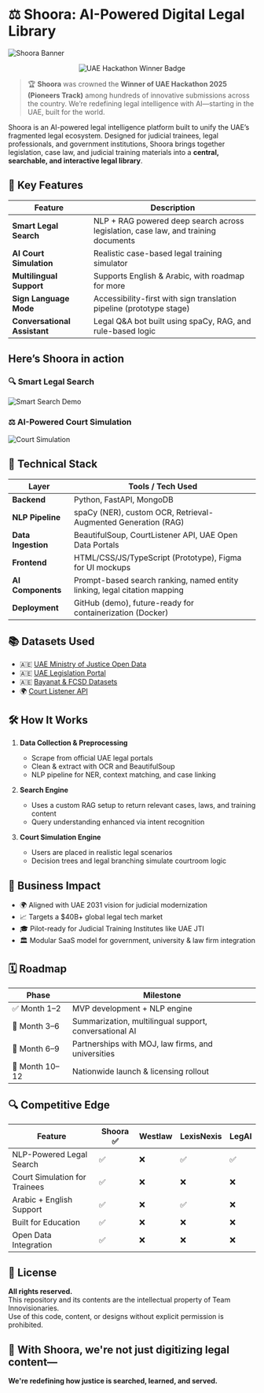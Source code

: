 # ⚖️ Shoora: AI-Powered Digital Legal Library

![Shoora Banner](https://github.com/user-attachments/assets/3bbb098d-4a69-4f37-91af-27a818ff14c3)

<p align="center">
  <img src="https://img.shields.io/badge/WINNER-UAE%20Hackathon%202025%20(Pioneers%20Track)-purple?style=for-the-badge&logo=github" alt="UAE Hackathon Winner Badge" />
</p>

> 🏆 **Shoora** was crowned the **Winner of UAE Hackathon 2025 (Pioneers Track)** among hundreds of innovative submissions across the country. We’re redefining legal intelligence with AI—starting in the UAE, built for the world.

Shoora is an AI-powered legal intelligence platform built to unify the UAE’s fragmented legal ecosystem. Designed for judicial trainees, legal professionals, and government institutions, Shoora brings together legislation, case law, and judicial training materials into a **central, searchable, and interactive legal library**.

## 🚀 Key Features

| Feature                     | Description                                                                 |
|----------------------------|-----------------------------------------------------------------------------|
| **Smart Legal Search**     | NLP + RAG powered deep search across legislation, case law, and training documents |
| **AI Court Simulation**    | Realistic case-based legal training simulator                               |
| **Multilingual Support**   | Supports English & Arabic, with roadmap for more                            |
| **Sign Language Mode**     | Accessibility-first with sign translation pipeline (prototype stage)        |
| **Conversational Assistant** | Legal Q&A bot built using spaCy, RAG, and rule-based logic                 |

## Here’s Shoora in action

### 🔍 Smart Legal Search
![Smart Search Demo](https://github.com/user-attachments/assets/e55bb133-785d-4b79-90fd-1404df6244a6)

### ⚖️ AI-Powered Court Simulation
![Court Simulation](https://github.com/user-attachments/assets/d80c4b28-c6d4-41af-97dc-fb745bc9590c)

## 🧠 Technical Stack

| Layer               | Tools / Tech Used                                             |
|--------------------|---------------------------------------------------------------|
| **Backend**        | Python, FastAPI, MongoDB                                      |
| **NLP Pipeline**   | spaCy (NER), custom OCR, Retrieval-Augmented Generation (RAG) |
| **Data Ingestion** | BeautifulSoup, CourtListener API, UAE Open Data Portals       |
| **Frontend**       | HTML/CSS/JS/TypeScript (Prototype), Figma for UI mockups                 |
| **AI Components**  | Prompt-based search ranking, named entity linking, legal citation mapping |
| **Deployment**     | GitHub (demo), future-ready for containerization (Docker)     |

## 📚 Datasets Used

- 🇦🇪 [UAE Ministry of Justice Open Data](https://www.moj.gov.ae/en/open-data.aspx)  
- 🇦🇪 [UAE Legislation Portal](https://uaelegislation.gov.ae/en)  
- 🇦🇪 [Bayanat & FCSD Datasets](https://bayanat.ae)  
- 🌍 [Court Listener API](https://www.courtlistener.com/api/)

## 🛠 How It Works

1. **Data Collection & Preprocessing**
   - Scrape from official UAE legal portals
   - Clean & extract with OCR and BeautifulSoup
   - NLP pipeline for NER, context matching, and case linking

2. **Search Engine**
   - Uses a custom RAG setup to return relevant cases, laws, and training content
   - Query understanding enhanced via intent recognition

3. **Court Simulation Engine**
   - Users are placed in realistic legal scenarios
   - Decision trees and legal branching simulate courtroom logic

## 💼 Business Impact

- 🌍 Aligned with UAE 2031 vision for judicial modernization  
- 📈 Targets a $40B+ global legal tech market  
- 🎓 Pilot-ready for Judicial Training Institutes like UAE JTI  
- 🏛️ Modular SaaS model for government, university & law firm integration

## 🗓 Roadmap

| Phase                 | Milestone                                                   |
|----------------------|-------------------------------------------------------------|
| ✅ Month 1–2          | MVP development + NLP engine                                |
| 🔄 Month 3–6          | Summarization, multilingual support, conversational AI      |
| 🤝 Month 6–9          | Partnerships with MOJ, law firms, and universities          |
| 🚀 Month 10–12        | Nationwide launch & licensing rollout                       |

## 🔍 Competitive Edge

| Feature                      | Shoora ✅ | Westlaw | LexisNexis | LegAI |
|-----------------------------|-----------|---------|------------|-------|
| NLP-Powered Legal Search    | ✅        | ❌      | ✅         | ✅    |
| Court Simulation for Trainees | ✅        | ❌      | ❌         | ❌    |
| Arabic + English Support    | ✅        | ❌      | ✅         | ❌    |
| Built for Education         | ✅        | ❌      | ❌         | ❌    |
| Open Data Integration       | ✅        | ❌      | ❌         | ❌    |

## 📜 License

**All rights reserved.**  
This repository and its contents are the intellectual property of Team Innovisionaries.  
Use of this code, content, or designs without explicit permission is prohibited.

## 🏁 With Shoora, we're not just digitizing legal content—  
**We're redefining how justice is searched, learned, and served.**

